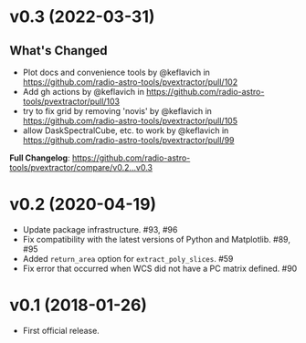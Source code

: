 # v0.3 (2022-03-31)

## What's Changed

* Plot docs and convenience tools by @keflavich in https://github.com/radio-astro-tools/pvextractor/pull/102
* Add gh actions by @keflavich in https://github.com/radio-astro-tools/pvextractor/pull/103
* try to fix grid by removing 'novis' by @keflavich in https://github.com/radio-astro-tools/pvextractor/pull/105
* allow DaskSpectralCube, etc. to work by @keflavich in https://github.com/radio-astro-tools/pvextractor/pull/99

**Full Changelog**: https://github.com/radio-astro-tools/pvextractor/compare/v0.2...v0.3

# v0.2 (2020-04-19)

* Update package infrastructure. #93, #96
* Fix compatibility with the latest versions of Python and Matplotlib. #89, #95
* Added `return_area` option for `extract_poly_slices`. #59
* Fix error that occurred when WCS did not have a PC matrix defined. #90

# v0.1 (2018-01-26)

* First official release.


